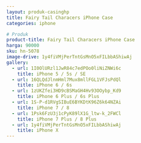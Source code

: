 ```yaml
---
layout: produk-casinghp
title: Fairy Tail Characers iPhone Case
categories: iphone

# Produk
product-title: Fairy Tail Characers iPhone Case
harga: 90000
sku: hn-5078
image-drive: 1y4fiVMjPerTntGsMnO5xFILbbAShiwAj
gallery:
  - url: 1I0OlURzl1JwR84c7edPOo0liNiZNWi6c
    title: iPhone 5 / 5s / SE
  - url: 16QLQdJlnmHml7Mux8mllFGL1VFJsPdQl
    title: iPhone 6 / 6s
  - url: 1zUKZfei3HD9cBSMaGH4Hv93OOybp_Kd9
    title: iPhone 6 Plus / 6s Plus
  - url: 1S-P-d1RVgSIBuE6BYKDtK96Z6k64NZAi
    title: iPhone 7 / 8
  - url: 1Psk6FzU3j1cPyK89lX1G_ltw-k_2FWCl
    title: iPhone 7 Plus / 8 Plus
  - url: 1y4fiVMjPerTntGsMnO5xFILbbAShiwAj
    title: iPhone X
---
```

